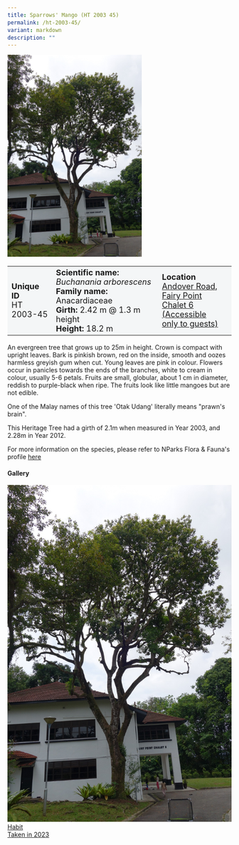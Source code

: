 ```yaml
---
title: Sparrows' Mango (HT 2003 45)
permalink: /ht-2003-45/
variant: markdown
description: ""
---
```

<div class="isomer-image-wrapper">
<img style="width: 60%" src="/images/Heritage_trees_photos/bucharb_ht2003-45_habit.jpg"> 
</div><table style="minWidth: 100px; font-size: 18px; background: #F4F6F7">
<tbody><tr>
<td rowspan="1" colspan="1">
<strong>Unique ID</strong>
<br>HT 2003-45
</td>
<td rowspan="1" colspan="1">
<strong>Scientific name:</strong> <em>Buchanania arborescens</em> 
<br><strong>Family name:</strong> Anacardiaceae
<br><strong>Girth:</strong> 2.42 m @ 1.3 m height
<br><strong>Height: </strong>18.2 m
</td>
<td rowspan="1" colspan="1">
<strong>Location</strong><a href="https://www.onemap.gov.sg/?lat=1.389393999997606&amp;lng=103.97417600000013">
<br>Andover Road, Fairy Point<br> Chalet 6 (Accessible <br> only to guests)</a>
</td>
</tr>
</tbody></table>
<p>An evergreen tree that grows up to 25m in height. Crown is compact with upright leaves. Bark is pinkish brown, red on the inside, smooth and oozes harmless greyish gum when cut. Young leaves are pink in colour. Flowers occur in panicles towards the ends of the branches, white to cream in colour, usually 5-6 petals. Fruits are small, globular, about 1 cm in diameter, reddish to purple-black when ripe. The fruits look like little mangoes but are not edible. </p>
  
<p>One of the Malay names of this tree 'Otak Udang' literally means "prawn's brain". 
	
</p><p>This Heritage Tree had a girth of 2.1m when measured in Year 2003, and 2.28m in Year 2012.</p>
	
<p>For more information on the species, please refer to NParks Flora &amp; Fauna's profile <a href="https://www.nparks.gov.sg/florafaunaweb/flora/4/1/4173">here</a></p>

<h4><b>Gallery</b></h4>
<div class="isomer-card-grid">
<a href="/images/Heritage_trees_photos/bucharb_ht2003-45_habit.jpg" class="isomer-card">
<div class="isomer-card-image">
<div class="isomer-image-wrapper"><img src="/images/Heritage_trees_photos/bucharb_ht2003-45_habit.jpg"></div></div>
<div class="isomer-card-body"><div class="isomer-card-title">Habit</div><div class="isomer-card-description">Taken in 2023</div></div></a><br></div>
